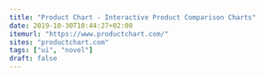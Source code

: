 ```yaml
---
title: "Product Chart - Interactive Product Comparison Charts"
date: 2019-10-30T10:44:27+02:00
itemurl: "https://www.productchart.com/"
sites: "productchart.com"
tags: ["ui", "novel"]
draft: false
---
```


